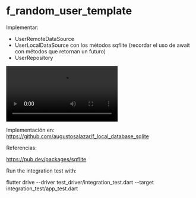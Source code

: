 # f_random_user_template

Implementar:
- UserRemoteDataSource
- UserLocalDataSource con los métodos sqflite (recordar el uso de await con métodos que retornan un futuro)
- UserRepository


![Video Prueba](https://github.com/mvlopez02/RandomUserApp/blob/e28c3b8dcfcd9b1a96bafd3dea05d6cf1ab04798/videoprueba_random_user.webm)

Implementación en: https://github.com/augustosalazar/f_local_database_sqlite

Referencias:

https://pub.dev/packages/sqflite

Run the integration test with:

flutter drive --driver test_driver/integration_test.dart --target integration_test/app_test.dart
